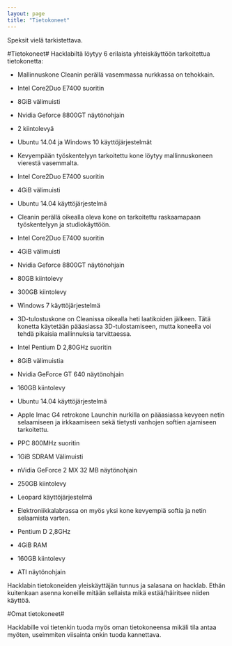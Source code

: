 ```yaml
---
layout: page
title: "Tietokoneet"
---
```

Speksit vielä tarkistettava.

#Tietokoneet#
Hacklabiltä löytyy 6 erilaista yhteiskäyttöön tarkoitettua tietokonetta:
* Mallinnuskone Cleanin perällä vasemmassa nurkkassa on tehokkain.
 * Intel Core2Duo E7400 suoritin
 * 8GiB välimuisti
 * Nvidia Geforce 8800GT näytönohjain
 * 2 kiintolevyä
 * Ubuntu 14.04 ja Windows 10 käyttöjärjestelmät

* Kevyempään työskentelyyn tarkoitettu kone löytyy mallinnuskoneen vierestä vasemmalta.
 * Intel Core2Duo E7400 suoritin
 * 4GiB välimuisti
 * Ubuntu 14.04 käyttöjärjestelmä

* Cleanin perällä oikealla oleva kone on tarkoitettu raskaamapaan työskentelyyn ja studiokäyttöön.
 * Intel Core2Duo E7400 suoritin
 * 4GiB välimuisti
 * Nvidia Geforce 8800GT näytönohjain
 * 80GB kiintolevy
 * 300GB kiintolevy
 * Windows 7 käyttöjärjestelmä

* 3D-tulostuskone on Cleanissa oikealla heti laatikoiden jälkeen. Tätä konetta käytetään pääasiassa 3D-tulostamiseen, mutta koneella voi tehdä pikaisia mallinnuksia tarvittaessa.
 * Intel Pentium D 2,80GHz suoritin
 * 8GiB välimuistia
 * Nvidia GeForce GT 640 näytönohjain
 * 160GB kiintolevy
 * Ubuntu 14.04 käyttöjärjestelmä

* Apple Imac G4 retrokone Launchin nurkilla on pääasiassa kevyeen netin selaamiseen ja irkkaamiseen sekä tietysti vanhojen softien ajamiseen tarkoitettu.
 * PPC 800MHz suoritin
 * 1GiB SDRAM Välimuisti
 * nVidia GeForce 2 MX 32 MB näytönohjain
 * 250GB kiintolevy
 * Leopard käyttöjärjestelmä
 
* Elektroniikkalabrassa on myös yksi kone kevyempiä softia ja netin selaamista varten.
 * Pentium D 2,8GHz
 * 4GiB RAM
 * 160GB kiintolevy
 * ATI näytönohjain

Hacklabin tietokoneiden yleiskäyttäjän tunnus ja salasana on hacklab. Ethän kuitenkaan asenna koneille mitään sellaista mikä estää/häiritsee niiden käyttöä.

#Omat tietokoneet#

Hacklabille voi tietenkin tuoda myös oman tietokoneensa mikäli tila antaa myöten, useimmiten viisainta onkin tuoda kannettava.
